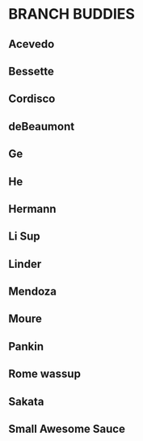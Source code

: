 # BRANCH BUDDIES

## Acevedo

## Bessette

## Cordisco

## deBeaumont

## Ge

## He

## Hermann

## Li Sup

## Linder

## Mendoza

## Moure

## Pankin

## Rome wassup

## Sakata

## Small Awesome Sauce
